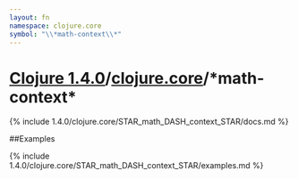 ```yaml
---
layout: fn
namespace: clojure.core
symbol: "\\*math-context\\*"
---
```


# [Clojure 1.4.0](../../)/[clojure.core](../)/\*math-context\*

{% include 1.4.0/clojure.core/STAR_math_DASH_context_STAR/docs.md %}

##Examples

{% include 1.4.0/clojure.core/STAR_math_DASH_context_STAR/examples.md %}

